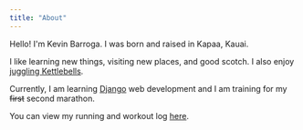 ```yaml
---
title: "About"
---
```


Hello! I'm Kevin Barroga. I was born and raised in Kapaa, Kauai.

I like learning new things, visiting new places, and good scotch.
I also enjoy [juggling Kettlebells](https://youtu.be/OydQfyc1Xnw).

Currently, I am learning [Django](https://www.djangoproject.com/) web development 
and I am training for my ~~first~~ second marathon.


You can view my running and workout log [here](../tl/).
